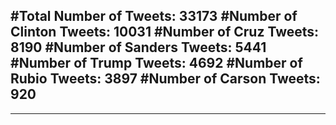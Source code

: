 #Total Number of Tweets: 33173 
#Number of Clinton Tweets: 10031
#Number of Cruz Tweets: 8190
#Number of Sanders Tweets: 5441
#Number of Trump Tweets: 4692
#Number of Rubio Tweets: 3897
#Number of Carson Tweets: 920
---
---
